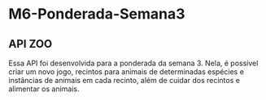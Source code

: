 # M6-Ponderada-Semana3

## API ZOO
Essa API foi desenvolvida para a ponderada da semana 3. Nela, é possível criar um novo jogo, recintos para animais de determinadas espécies e instâncias de animais em cada recinto, além de cuidar dos recintos e alimentar os animais.